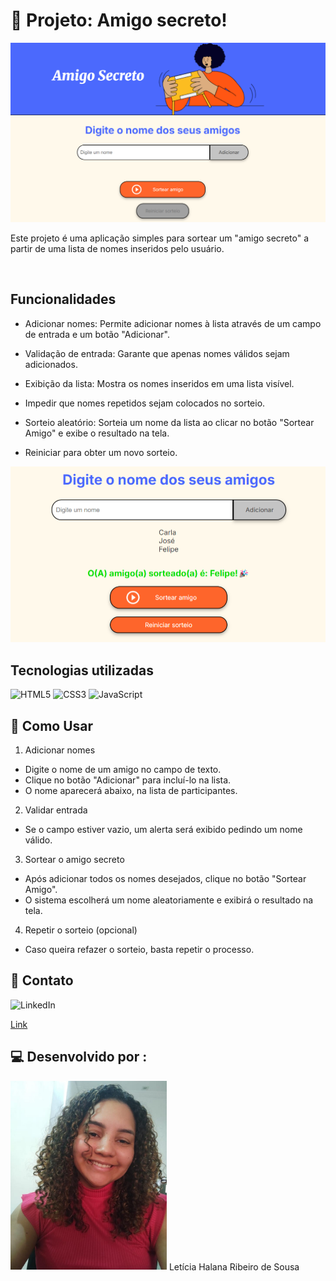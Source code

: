 # 🎉 Projeto: Amigo secreto!
![Image](assets/layout.png)
</br>

Este projeto é uma aplicação simples para sortear um "amigo secreto" a partir de uma lista de nomes inseridos pelo usuário.

</br>

## Funcionalidades
- Adicionar nomes: Permite adicionar nomes à lista através de um campo de entrada e um botão "Adicionar".

- Validação de entrada: Garante que apenas nomes válidos sejam adicionados.

- Exibição da lista: Mostra os nomes inseridos em uma lista visível.

- Impedir que nomes repetidos sejam colocados no sorteio.

- Sorteio aleatório: Sorteia um nome da lista ao clicar no botão "Sortear Amigo" e exibe o resultado na tela.

- Reiniciar para obter um novo sorteio.

![Image](assets/layout-sorteio.png)

## Tecnologias utilizadas
![HTML5](https://img.shields.io/badge/html5-%23E34F26.svg?style=for-the-badge&logo=html5&logoColor=white)
![CSS3](https://img.shields.io/badge/css3-%231572B6.svg?style=for-the-badge&logo=css3&logoColor=white)
![JavaScript](https://img.shields.io/badge/javascript-%23323330.svg?style=for-the-badge&logo=javascript&logoColor=%23F7DF1E)

## 📌 Como Usar
  1. Adicionar nomes
  - Digite o nome de um amigo no campo de texto.
  - Clique no botão "Adicionar" para incluí-lo na lista.
  - O nome aparecerá abaixo, na lista de participantes.
    
  2. Validar entrada
  - Se o campo estiver vazio, um alerta será exibido pedindo um nome válido.
  3. Sortear o amigo secreto
  - Após adicionar todos os nomes desejados, clique no botão "Sortear Amigo".
  - O sistema escolherá um nome aleatoriamente e exibirá o resultado na tela.
4. Repetir o sorteio (opcional)
  - Caso queira refazer o sorteio, basta repetir o processo.

## 📩 Contato
![LinkedIn](https://img.shields.io/badge/linkedin-%230077B5.svg?style=for-the-badge&logo=linkedin&logoColor=white)

[Link](https://www.linkedin.com/in/leticia-halana-desenvolvedora/) 

## 💻 Desenvolvido por : 
<img src = "assets/perfil.jpg" width= "250px">
Letícia Halana Ribeiro de Sousa
